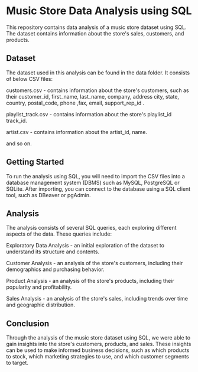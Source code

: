 # Music Store Data Analysis using SQL

This repository contains data analysis of a music store dataset using SQL. The dataset contains information about the store's sales, customers, and products.


## Dataset

The dataset used in this analysis can be found in the data folder. It consists of below CSV files:

customers.csv - contains information about the store's customers, such as their customer_id,	first_name,	last_name,	company,	address	city,	state,	country,	postal_code,	phone	,fax,	email,	support_rep_id
.

playlist_track.csv - contains information about the store's playlist_id	track_id.

artist.csv - contains information about the artist_id, name.

and so on.

## Getting Started

To run the analysis using SQL, you will need to import the CSV files into a database management system (DBMS) such as MySQL, PostgreSQL or SQLite. After importing, you can connect to the database using a SQL client tool, such as DBeaver or pgAdmin.

## Analysis

The analysis consists of several SQL queries, each exploring different aspects of the data. These queries include:

Exploratory Data Analysis - an initial exploration of the dataset to understand its structure and contents.

Customer Analysis - an analysis of the store's customers, including their demographics and purchasing behavior.

Product Analysis - an analysis of the store's products, including their popularity and profitability.

Sales Analysis - an analysis of the store's sales, including trends over time and geographic distribution.


## Conclusion

Through the analysis of the music store dataset using SQL, we were able to gain insights into the store's customers, products, and sales. These insights can be used to make informed business decisions, such as which products to stock, which marketing strategies to use, and which customer segments to target.
